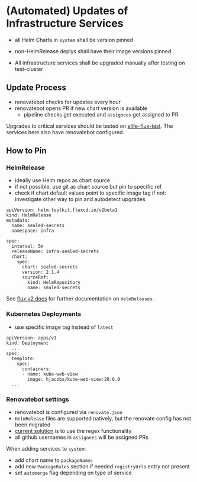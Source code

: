 
(Automated) Updates of Infrastructure Services
==============================================

- all Helm Charts in `system` shall be version pinned
- non-HelmRelease deplys shall have their image versions pinned

- All infrastructure services shall be upgraded manually after testing on test-cluster

Update Process
--------------

- renovatebot checks for updates every hour
- renovatebot opens PR if new chart version is available
  - pipeline checks get executed
    and `assignees` get assigned to PR

Upgrades to critical services should be tested on [elife-flux-test](https://github.com/elifesciences/elife-flux-test).
The services here also have renovatebot configured.


How to Pin
----------

### HelmRelease

- ideally use Helm repos as chart source
- if not possible, use git as chart source but pin to specific ref
- check if chart default values point to specific image tag
  if not: investigate other way to pin and autodetect upgrades

```
apiVersion: helm.toolkit.fluxcd.io/v2beta1
kind: HelmRelease
metadata:
  name: sealed-secrets
  namespace: infra

spec:
  interval: 5m
  releaseName: infra-sealed-secrets
  chart:
    spec:
      chart: sealed-secrets
      version: 2.1.4
      sourceRef:
        kind: HelmRepository
        name: sealed-secrets
```

See [flux v2 docs](https://fluxcd.io/docs/components/helm/helmreleases/) for further documentation on `HelmReleases`.


### Kubernetes Deployments

- use specific image tag instead of `latest`

```
apiVersion: apps/v1
kind: Deployment
  ...
spec:
  template:
    spec:
      containers:
      - name: kube-web-view
        image: hjacobs/kube-web-view:20.6.0
  ...
```

### Renovatebot settings

- renovatebot is configured via `renovate.json`
- `HelmRelease` files are supported natively, but the renovate config has not been migrated
- [current solution](https://kubernetes-charts.storage.googleapis.com/) is to use the regex functionality
- all github usernames in `assignees` will be assigned PRs

When adding services to `system`:

- add chart name to `packageNames`
- add new `PackageRules` section if needed `registryUrls` entry not present
- set `automerge` flag depending on type of service
